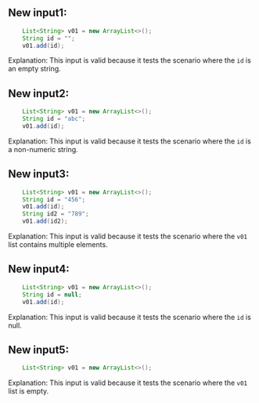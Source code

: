 ## New input1:
```java
    List<String> v01 = new ArrayList<>();
    String id = "";
    v01.add(id);
```
Explanation: This input is valid because it tests the scenario where the `id` is an empty string.

## New input2:
```java
    List<String> v01 = new ArrayList<>();
    String id = "abc";
    v01.add(id);
```
Explanation: This input is valid because it tests the scenario where the `id` is a non-numeric string.

## New input3:
```java
    List<String> v01 = new ArrayList<>();
    String id = "456";
    v01.add(id);
    String id2 = "789";
    v01.add(id2);
```
Explanation: This input is valid because it tests the scenario where the `v01` list contains multiple elements.

## New input4:
```java
    List<String> v01 = new ArrayList<>();
    String id = null;
    v01.add(id);
```
Explanation: This input is valid because it tests the scenario where the `id` is null.

## New input5:
```java
    List<String> v01 = new ArrayList<>();
```
Explanation: This input is valid because it tests the scenario where the `v01` list is empty.